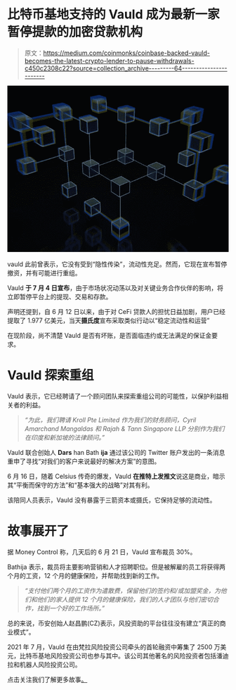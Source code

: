 # 比特币基地支持的 Vauld 成为最新一家暂停提款的加密贷款机构

> 原文：<https://medium.com/coinmonks/coinbase-backed-vauld-becomes-the-latest-crypto-lender-to-pause-withdrawals-c450c2308c22?source=collection_archive---------64----------------------->

![](img/d1a29d3c8170d82b36fc68332913b97b.png)

vauld 此前曾表示，它没有受到“隐性传染”，流动性充足。然而，它现在宣布暂停撤资，并有可能进行重组。

Vauld **于 7 月 4 日宣布**，由于市场状况动荡以及对关键业务合作伙伴的影响，将立即暂停平台上的提现、交易和存款。

声明还提到，自 6 月 12 日以来，由于对 CeFi 贷款人的担忧日益加剧，用户已经提取了 1.977 亿美元，当天**摄氏度**宣布采取类似行动以“稳定流动性和运营”

在现阶段，尚不清楚 Vauld 是否有坏账，是否面临违约或无法满足的保证金要求。

# Vauld 探索重组

Vauld 表示，它已经聘请了一个顾问团队来探索重组公司的可能性，以保护利益相关者的利益。

> *“为此，我们聘请 Kroll Pte Limited 作为我们的财务顾问，Cyril Amarchand Mangaldas 和 Rajah & Tann Singapore LLP 分别作为我们在印度和新加坡的法律顾问。”*

Vauld 联合创始人 **Dars** han Bath **ija** 通过该公司的 Twitter 账户发出的一条消息重申了寻找“对我们的客户来说最好的解决方案”的意图。

6 月 16 日，随着 Celsius 传奇的爆发，Vauld **在推特上发推文**说这是商业，暗示其“平衡而保守的方法”和“基本强大的战略”对其有利。

该陪同人员表示，Vauld 没有暴露于三箭资本或摄氏，它保持足够的流动性。

# 故事展开了

据 Money Control 称，几天后的 6 月 21 日，Vauld 宣布裁员 30%。

Bathija 表示，裁员将主要影响营销和人才招聘职位。但是被解雇的员工将获得两个月的工资，12 个月的健康保险，并帮助找到新的工作。

> *“支付他们两个月的工资作为遣散费，保留他们的签约和/或加盟奖金，为他们和他们的家人提供 12 个月的健康保险，我们的人才团队与他们密切合作，找到一个好的工作场所。”*

总的来说，币安创始人赵昌鹏(CZ)表示，风投资助的平台往往没有建立“真正的商业模式”。

2021 年 7 月，Vauld 在由梵拉风险投资公司牵头的首轮融资中筹集了 2500 万美元，比特币基地风险投资公司也参与其中。该公司其他著名的风险投资者包括潘迪拉和机器人风险投资公司。

点击关注我们了解更多故事[。](http://t.me/etellworld)